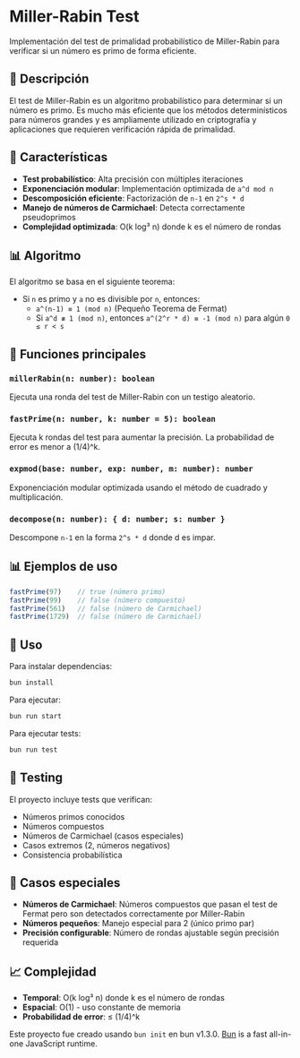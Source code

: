 # Miller-Rabin Test

Implementación del test de primalidad probabilístico de Miller-Rabin para verificar si un número es primo de forma eficiente.

## 🎯 Descripción

El test de Miller-Rabin es un algoritmo probabilístico para determinar si un número es primo. Es mucho más eficiente que los métodos determinísticos para números grandes y es ampliamente utilizado en criptografía y aplicaciones que requieren verificación rápida de primalidad.

## 🔧 Características

- **Test probabilístico**: Alta precisión con múltiples iteraciones
- **Exponenciación modular**: Implementación optimizada de `a^d mod n`
- **Descomposición eficiente**: Factorización de `n-1` en `2^s * d`
- **Manejo de números de Carmichael**: Detecta correctamente pseudoprimos
- **Complejidad optimizada**: O(k log³ n) donde k es el número de rondas

## 📊 Algoritmo

El algoritmo se basa en el siguiente teorema:
- Si `n` es primo y `a` no es divisible por `n`, entonces:
  - `a^(n-1) ≡ 1 (mod n)` (Pequeño Teorema de Fermat)
  - Si `a^d ≢ 1 (mod n)`, entonces `a^(2^r * d) ≡ -1 (mod n)` para algún `0 ≤ r < s`

## 🚀 Funciones principales

### `millerRabin(n: number): boolean`
Ejecuta una ronda del test de Miller-Rabin con un testigo aleatorio.

### `fastPrime(n: number, k: number = 5): boolean`
Ejecuta k rondas del test para aumentar la precisión. La probabilidad de error es menor a (1/4)^k.

### `expmod(base: number, exp: number, m: number): number`
Exponenciación modular optimizada usando el método de cuadrado y multiplicación.

### `decompose(n: number): { d: number; s: number }`
Descompone `n-1` en la forma `2^s * d` donde d es impar.

## 📊 Ejemplos de uso

```typescript
fastPrime(97)    // true (número primo)
fastPrime(99)    // false (número compuesto)
fastPrime(561)   // false (número de Carmichael)
fastPrime(1729)  // false (número de Carmichael)
```

## 🚀 Uso

Para instalar dependencias:

```bash
bun install
```

Para ejecutar:

```bash
bun run start
```

Para ejecutar tests:

```bash
bun run test
```

## 🧪 Testing

El proyecto incluye tests que verifican:
- Números primos conocidos
- Números compuestos
- Números de Carmichael (casos especiales)
- Casos extremos (2, números negativos)
- Consistencia probabilística

## 🔬 Casos especiales

- **Números de Carmichael**: Números compuestos que pasan el test de Fermat pero son detectados correctamente por Miller-Rabin
- **Números pequeños**: Manejo especial para 2 (único primo par)
- **Precisión configurable**: Número de rondas ajustable según precisión requerida

## 📈 Complejidad

- **Temporal**: O(k log³ n) donde k es el número de rondas
- **Espacial**: O(1) - uso constante de memoria
- **Probabilidad de error**: ≤ (1/4)^k

Este proyecto fue creado usando `bun init` en bun v1.3.0. [Bun](https://bun.com) is a fast all-in-one JavaScript runtime.
